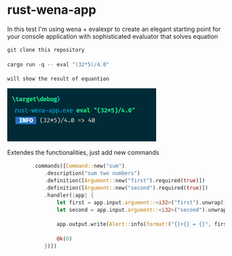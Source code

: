 # rust-wena-app

In this test I'm using wena + evalexpr to create an elegant starting point for your console application with sophisticated evaluator that solves equation

```Rust
git clone this repository

cargo run -q -- eval "(32*5)/4.0"

will show the result of equantion
```

![](Console.png)

Extendes the functionalities, just add new commands

```Rust
        .commands([Command::new("sum")
            .description("sum two numbers")
            .definition([Argument::new("first").required(true)])
            .definition([Argument::new("second").required(true)])
            .handler(|app| {
                let first = app.input.argument::<i32>("first").unwrap();
                let second = app.input.argument::<i32>("second").unwrap();
                               
                app.output.write(Alert::info(format!("{}+{} = {}", first, second, first + second )));

                Ok(0)
            })])
```
